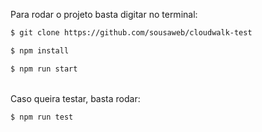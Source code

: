 Para rodar o projeto basta digitar no terminal:

```bash
$ git clone https://github.com/sousaweb/cloudwalk-test
```
```bash
$ npm install
````
```bash
$ npm run start
````

<br />Caso queira testar, basta rodar:<br />

```bash
$ npm run test
```
